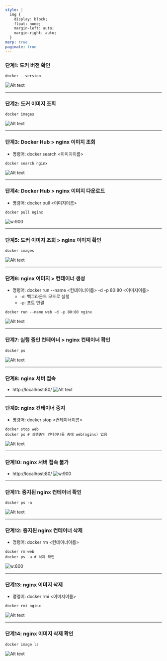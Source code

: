 ```yaml
---
style: |
  img {
    display: block;
    float: none;
    margin-left: auto;
    margin-right: auto;
  }
marp: true
paginate: true
---
```

### 단계1: 도커 버전 확인
```shell
docker --version
```
![Alt text](./img/image.png)

---
### 단계2: 도커 이미지 조회 
```shell
docker images
```
![Alt text](./img/image-2.png)

---
### 단계3: Docker Hub > nginx 이미지 조회
- 명령어: docker search <이미지이름>
```shell
docker search nginx
```
![Alt text](./img/image-1.png)

---
### 단계4: Docker Hub > nginx 이미지 다운로드 
- 명령어: docker pull <이미지이름>
```shell
docker pull nginx
```
![w:900](./img/image-3.png)

---
### 단계5: 도커 이미지 조회 > nginx 이미지 확인  
```shell
docker images
```
![Alt text](./img/image-4.png)

---
### 단계6: nginx 이미지 > 컨테이너 생성
- 명령어: docker run --name <컨테이너이름> -d -p 80:80 <이미지이름>
  - `-d`: 백그라운드 모드로 실행 
  - `-p`: 포트 연결 
```shell
docker run --name web -d -p 80:80 nginx
```
![Alt text](./img/image-5.png)

---
### 단계7: 실행 중인 컨테이너 > nginx 컨테이너 확인 
```shell
docker ps
```
![Alt text](./img/image-7.png)

---
### 단계8: nginx 서버 접속 
- http://localhost:80/
![Alt text](./img/image-6.png)

---
### 단계9: nginx 컨테이너 중지 
- 명령어: docker stop <컨테이너이름>
```shell
docker stop web
docker ps # 실행중인 컨테이너들 중에 web(nginx) 없음
```
![Alt text](./img/image-8.png)

---
### 단계10: nginx 서버 접속 불가 
- http://localhost:80/
![w:900](./img/image-9.png)

---
### 단계11: 중지된 nginx 컨테이너 확인 
```shell
docker ps -a
```
![Alt text](./img/image-10.png)

---
### 단계12: 중지된 nginx 컨테이너 삭제 
- 명령어: docker rm <컨테이너이름>
```shell
docker rm web
docker ps -a # 삭제 확인 
```
![w:800](./img/image-11.png)

---
### 단계13: nginx 이미지 삭제
- 명령어: docker rmi <이미지이름> 
```shell
docker rmi nginx
```
![Alt text](./img/image-12.png)

---
### 단계14: nginx 이미지 삭제 확인 
```shell
docker image ls
```
![Alt text](./img/image-13.png)



